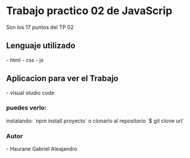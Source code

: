 <h1>Trabajo practico 02 de JavaScrip</h1>
Son los 17 puntos del TP 02
<h2>Lenguaje utilizado</h2>
 - html
 - css
 - js
<h2>Aplicacion para ver el Trabajo</h2>
- visual studio code
<h3>puedes verlo:</h3>
instalando:
`npm install proyecto`
o clonarlo al repositorio
`$ git clone url`
<h3>Autor</h3>
 - Haurane Gabriel Aleajandro
